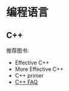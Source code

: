 # 编程语言

## C++

推荐图书:
* Effective C++
* More Effective C++
* C++ primer
* [C++ FAQ](https://isocpp.org/faq)